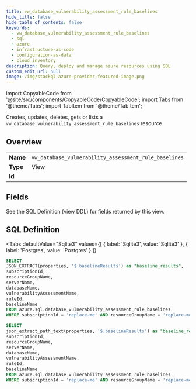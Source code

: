 ```yaml
--- 
title: vw_database_vulnerability_assessment_rule_baselines
hide_title: false
hide_table_of_contents: false
keywords:
  - vw_database_vulnerability_assessment_rule_baselines
  - sql
  - azure
  - infrastructure-as-code
  - configuration-as-data
  - cloud inventory
description: Query, deploy and manage azure resources using SQL
custom_edit_url: null
image: /img/stackql-azure-provider-featured-image.png
---
```


import CopyableCode from '@site/src/components/CopyableCode/CopyableCode';
import Tabs from '@theme/Tabs';
import TabItem from '@theme/TabItem';

Creates, updates, deletes, gets or lists a <code>vw_database_vulnerability_assessment_rule_baselines</code> resource.

## Overview
<table><tbody>
<tr><td><b>Name</b></td><td><code>vw_database_vulnerability_assessment_rule_baselines</code></td></tr>
<tr><td><b>Type</b></td><td>View</td></tr>
<tr><td><b>Id</b></td><td><CopyableCode code="azure.sql.vw_database_vulnerability_assessment_rule_baselines" /></td></tr>
</tbody></table>

## Fields

See the SQL Definition (view DDL) for fields returned by this view.

## SQL Definition

<Tabs
defaultValue="Sqlite3"
values={[
{ label: 'Sqlite3', value: 'Sqlite3' },
{ label: 'Postgres', value: 'Postgres' }
]}
>
<TabItem value="Sqlite3">

```sql
SELECT
JSON_EXTRACT(properties, '$.baselineResults') as "baseline_results",
subscriptionId,
resourceGroupName,
serverName,
databaseName,
vulnerabilityAssessmentName,
ruleId,
baselineName
FROM azure.sql.database_vulnerability_assessment_rule_baselines
WHERE subscriptionId = 'replace-me' AND resourceGroupName = 'replace-me' AND serverName = 'replace-me' AND databaseName = 'replace-me' AND vulnerabilityAssessmentName = 'replace-me' AND ruleId = 'replace-me' AND baselineName = 'replace-me';
```

</TabItem>
<TabItem value="Postgres">

```sql
SELECT
json_extract_path_text(properties, '$.baselineResults') as "baseline_results",
subscriptionId,
resourceGroupName,
serverName,
databaseName,
vulnerabilityAssessmentName,
ruleId,
baselineName
FROM azure.sql.database_vulnerability_assessment_rule_baselines
WHERE subscriptionId = 'replace-me' AND resourceGroupName = 'replace-me' AND serverName = 'replace-me' AND databaseName = 'replace-me' AND vulnerabilityAssessmentName = 'replace-me' AND ruleId = 'replace-me' AND baselineName = 'replace-me';
```

</TabItem>
</Tabs>
